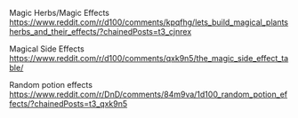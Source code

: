 
Magic Herbs/Magic Effects
https://www.reddit.com/r/d100/comments/kpqfhg/lets_build_magical_plantsherbs_and_their_effects/?chainedPosts=t3_cjnrex

Magical Side Effects
https://www.reddit.com/r/d100/comments/qxk9n5/the_magic_side_effect_table/

Random potion effects
https://www.reddit.com/r/DnD/comments/84m9va/1d100_random_potion_effects/?chainedPosts=t3_qxk9n5